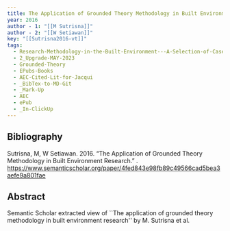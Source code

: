 ```yaml
---
title: The Application of Grounded Theory Methodology in Built Environment Research
year: 2016
author - 1: "[[M Sutrisna]]"
author - 2: "[[W Setiawan]]"
key: "[[Sutrisna2016-vt]]"
tags:
  - Research-Methodology-in-the-Built-Environment---A-Selection-of-Case-Studies
  - 2_Upgrade-MAY-2023
  - Grounded-Theory
  - EPubs-Books
  - AEC-Cited-Lit-for-Jacqui
  - _BibTex-to-MD-Git
  - _Mark-Up
  - AEC
  - ePub
  - _In-ClickUp
---
```


## Bibliography
Sutrisna, M, W Setiawan. 2016. “The Application of Grounded Theory Methodology in Built Environment Research.” . https://www.semanticscholar.org/paper/4fed843e98fb89c49566cad5bea3aefe9a801fae

## Abstract
Semantic Scholar extracted view of ``The application of grounded theory methodology in built environment research'' by M. Sutrisna et al.